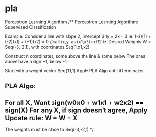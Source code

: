 pla
===

Perceptron Learning Algorithm
/** Perceptron Learning Algorithm: Supervised Classification

Example: Consider a line with slope 2, intercept 3
1y = 2x + 3
ie. (-3)(1) + (-2)(x1) + (+1)(x2) = 0  //call (x,y) as (x1,x2) in R2
ie. Desired Weights W = Seq(-3,-2,1), with coordinates Seq(1,x1,x2)

Construct n coordinates, some above the line & some below
The ones above have a sign +1, below -1

Start with a weight vector Seq(1,1,1)
Apply PLA Algo until it terminates.

PLA Algo:
--
For all X,
Want sign(w0x0 + w1x1 + w2x2) == sign(X)
For any X, if sign doesn't agree,
Apply Update rule:
W = W + X
--
The weights must be close to Seq(-3,-2,1)
*/
